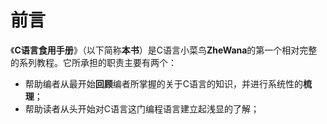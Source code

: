 # 前言

《**C语言食用手册**》（以下简称**本书**）是C语言小菜鸟**ZheWana**的第一个相对完整的系列教程。它所承担的职责主要有两个：

* 帮助编者从最开始**回顾**编者所掌握的关于C语言的知识，并进行系统性的**梳理**；
* 帮助读者从头开始对C语言这门编程语言建立起浅显的了解；

